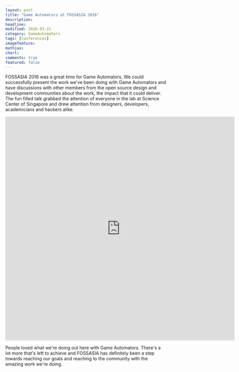 ```yaml
---
layout: post
title: "Game Automators at FOSSASIA 2016"
description: 
headline: 
modified: 2016-03-21
category: GameAutomators
tags: [conferences]
imagefeature: 
mathjax: 
chart: 
comments: true
featured: false
---
```


FOSSASIA 2016 was a great time for Game Automators, We could successfully present the work we've been doing with Game Automators and have discussions with other members from the open source design and development communities about the work, the impact that it could deliver. The fun filled talk grabbed the attention of everyone in the lab at Science Center of Singapore and drew attention from designers, developers, academicians and hackers alike.

<div style="text-align:center;">
	<iframe src="http://docs.google.com/gview?url=https://sudheesh.info/FOSSASIA2016/Game%20Automators.pdf&embedded=true" style="width:718px; height:700px;" frameborder="0"></iframe>
</div>

People loved what we're doing out here with Game Automators. There's a lot more that's left to achieve and FOSSASIA has definitely been a step towards reaching our goals and reaching to the community with the amazing work we're doing.